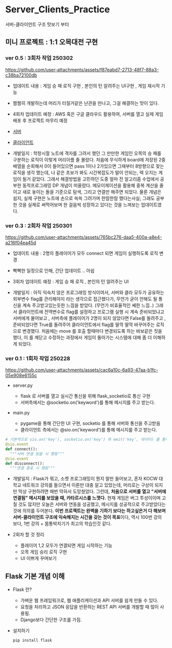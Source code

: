 # Server_Clients_Practice
서버-클라이언트 구조 맛보기 부터

## 미니 프로젝트 : 1:1 오목대전 구현

### ver 0.5 : 3회차 작업 250302


https://github.com/user-attachments/assets/f87eabd7-2713-48f7-88a3-c38ba72100db


- 업데이트 내용 : 게임 승 패 로직 구현 , 본인의 턴 알려주는 UI구현 , 게임 재시작 기능
- 짬짬히 개발하는데 머리가 터질거같은 난관을 만나고, 그걸 해결하는 맛이 있다.
- 4회차 업데이트 예정 : AWS 혹은 구글 클라우드 활용하여, 서버를 열고 실제 게임 배포 후 프로젝트 마무리 예정

- [서버](./game_omok/server.py)
- [클라이언트](./game_omok/main.py)

- 개발일지 : 학창시절 노트에 격자를 그려서 했던 그 만만한 게임인 오목의 승 패를 구분하는 로직이 이렇게 머리아플 줄 몰랐다.
처음에 무식하게 board에 저장된 2중배열을 순회해서 0이 들어있으면 pass 1이나 2가있으면 그때부터 8방향으로 찾는 로직을 생각 했는데, 나 같은 초보가 봐도 시간복잡도가 말이 안되는, 렉 오지는 게임이 될거 같았다. 그래서 해결방법을 고민하던 도중 얼마 전 알고리즘 수업에서 공부한 동적프로그래밍 DP 개념이 떠올랐다. 메모이제이션을 활용해 중복 계산을 줄이고 새로 놓이는 돌을 기준으로 탐색, 그리고 연결만 해주면 되었다. 물론 개념은 쉽지, 실제 구현은 노트에 손으로 쓱쓱 그려가며 한땀한땀 했다는사실;
그래도 공부한 것을 실제로 써먹어보며 한 걸음씩 성장하고 있다는 것을 느껴보는 업데이트였다.

### ver 0.3 : 2회차 작업 250301


https://github.com/user-attachments/assets/765bc276-daa5-400a-a8e4-a216f04ea45d


- 업데이트 내용 : 2명의 플레이어가 모두 connect 되면 게임이 실행하도록 로직 변경
- 빡빡한 일정으로 인해, 간단 업데이트 .. 아쉽
- 3회차 업데이트 예정 : 게임 승 패 로직 , 본인의 턴 알려주는 UI

- 개발일지 : 아직 익숙치 않은 프로그래밍 방식이여서, 서버와 클라 모두가 공유하는 외부변수 flag를 관리해야지 라는 생각으로 접근했다가, 무언가 굳이 안해도 될 통신을 계속 주고받고있는듯한 느낌을 받았다. (무언가 비효율적인 쎄한 느낌..)
그래서 클라이언트에 전역변수로 flag를 설정하고 프로그램 실행 시 계속 준비되었냐고 서버에게 물어보고 , 서버측에 플레이어가 2명이 되지 않았다면 False를 돌려주고 , 준비되었다면 True를 돌려주어 클라이언트에서 flag를 딸깍 딸깍 바꾸어주는 로직으로 변경했다. 처음에는 move 를 호출 할때마다 변경되도록 하는 바보같은 짓을 했다, 이 를 깨닫고 수정하는 과정에서 게임이 돌아가는 시스템에 대해 좀 더 이해하게 되었다.


### ver 0.1 : 1회차 작업 250228

https://github.com/user-attachments/assets/cac6a10c-6a93-47aa-b1fc-05e908e6155c


- server.py
  - flask 로 서버를 열고 실시간 통신을 위해 flask_socketio로 통신 구현
  - 서버측에서는 @socketio.on('keyword')를 통해 메시지를 주고 받는다.

- main.py
  - pygame을 통해 간단한 UI 구현, socketio 를 통해 서버와 통신을 주고받음
  - 클라이언트 측에서는 @sio.on('keyword')를 통해 메시지를 주고 받는다.

```python
# 기본적으로 sio.on('key'), socketio.on('key') 와 emit('key', 데이터) 를 통해 통신을 함
@sio.event
def connect():
  """서버 연결 됬을 시 행동"""
@sio.event
def disconnect():
  """연결 종료 시 행동"""
```

- 개발일지 : Flask가 뭐고, 소켓 프로그래밍이 뭔지 말만 들어보고, 혼자 KOCW 대학교 네트워크 강의를 들으면서 이론만 대충 알고 있었는데, 머리로는 구상이 되지만 막상 구현하려면 매번 막혀서 도망쳤었다. 그런데, **처음으로 서버를 열고 "서버에 연결됨" 메시지를 보았을 때, 카타르시스를 느꼇다.** 현재 게임은 버그 투성이이며 고칠 것도 많지만 오늘은 서버와 연동을 성공했고, 메시지를 성공적으로 주고받았다는 것에 의의를 두어본다. **이번 프로젝트는 완벽을 기하기 보다는 하고싶은거 다 해보며 서버-클라이언트 구조에 익숙해지는 시간을 갖는 것이 목표**이다, 역시 100번 강의 보다, 1번 강의 + 몸통박치기가 최고의 학습인것 같다.

- 2회차 할 것 정리
    - 플레이어 1,2 모두가 연결되면 게임 시작하는 기능
    - 오목 게임 승리 로직 구현
    - UI 이쁘게 꾸며보기


## Flask 기본 개념 이해
- Flask 란?
  - 가벼운 웹 프레임워크로, 웹 애플리케이션과 API 서버를 쉽게 만들 수 있다.
  - 요청을 처리하고 JSON 응답을 반환하는 REST API 서버를 개발할 때 많이 사용됨.
  - Django보다 간단한 구조를 가짐.

- 설치하기
  ```shell
  pip install flask
  ```

